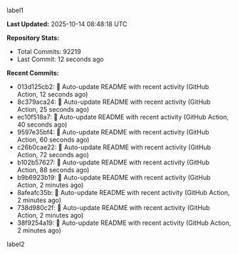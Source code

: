 
label1 
<!-- ACTIVITY_START -->
**Last Updated:** 2025-10-14 08:48:18 UTC

**Repository Stats:**
- Total Commits: 92219
- Last Commit: 12 seconds ago

**Recent Commits:**
- 013d125cb2: 🤖 Auto-update README with recent activity (GitHub Action, 12 seconds ago)
- 8c379aca24: 🤖 Auto-update README with recent activity (GitHub Action, 25 seconds ago)
- ec10f518a7: 🤖 Auto-update README with recent activity (GitHub Action, 40 seconds ago)
- 9597e35bf4: 🤖 Auto-update README with recent activity (GitHub Action, 60 seconds ago)
- c26b0cae22: 🤖 Auto-update README with recent activity (GitHub Action, 72 seconds ago)
- b102b57627: 🤖 Auto-update README with recent activity (GitHub Action, 88 seconds ago)
- b9b6923b19: 🤖 Auto-update README with recent activity (GitHub Action, 2 minutes ago)
- 8afeafc35b: 🤖 Auto-update README with recent activity (GitHub Action, 2 minutes ago)
- 738d980c2f: 🤖 Auto-update README with recent activity (GitHub Action, 2 minutes ago)
- 38f9254a19: 🤖 Auto-update README with recent activity (GitHub Action, 2 minutes ago)
<!-- ACTIVITY_END -->

label2

